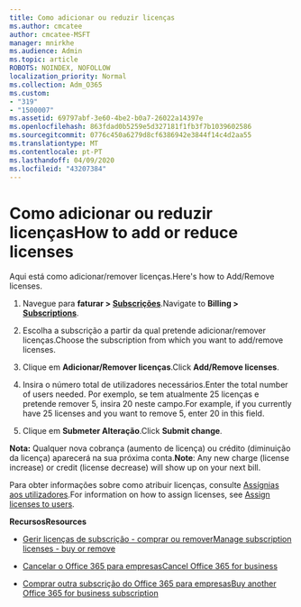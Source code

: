 ```yaml
---
title: Como adicionar ou reduzir licenças
ms.author: cmcatee
author: cmcatee-MSFT
manager: mnirkhe
ms.audience: Admin
ms.topic: article
ROBOTS: NOINDEX, NOFOLLOW
localization_priority: Normal
ms.collection: Adm_O365
ms.custom:
- "319"
- "1500007"
ms.assetid: 69797abf-3e60-4be2-b0a7-26022a14397e
ms.openlocfilehash: 863fdad0b5259e5d327181f1fb3f7b1039602586
ms.sourcegitcommit: 0776c450a6279d8cf6386942e3844f14c4d2aa55
ms.translationtype: MT
ms.contentlocale: pt-PT
ms.lasthandoff: 04/09/2020
ms.locfileid: "43207384"
---
```

# <a name="how-to-add-or-reduce-licenses"></a><span data-ttu-id="92905-102">Como adicionar ou reduzir licenças</span><span class="sxs-lookup"><span data-stu-id="92905-102">How to add or reduce licenses</span></span>

<span data-ttu-id="92905-103">Aqui está como adicionar/remover licenças.</span><span class="sxs-lookup"><span data-stu-id="92905-103">Here's how to Add/Remove licenses.</span></span>
  
1. <span data-ttu-id="92905-104">Navegue para **faturar > [Subscrições](https://portal.office.com/adminportal/home#/subscriptions)**.</span><span class="sxs-lookup"><span data-stu-id="92905-104">Navigate to **Billing > [Subscriptions](https://portal.office.com/adminportal/home#/subscriptions)**.</span></span>

2. <span data-ttu-id="92905-105">Escolha a subscrição a partir da qual pretende adicionar/remover licenças.</span><span class="sxs-lookup"><span data-stu-id="92905-105">Choose the subscription from which you want to add/remove licenses.</span></span>

3. <span data-ttu-id="92905-106">Clique em **Adicionar/Remover licenças**.</span><span class="sxs-lookup"><span data-stu-id="92905-106">Click **Add/Remove licenses**.</span></span>

4. <span data-ttu-id="92905-107">Insira o número total de utilizadores necessários.</span><span class="sxs-lookup"><span data-stu-id="92905-107">Enter the total number of users needed.</span></span> <span data-ttu-id="92905-108">Por exemplo, se tem atualmente 25 licenças e pretende remover 5, insira 20 neste campo.</span><span class="sxs-lookup"><span data-stu-id="92905-108">For example, if you currently have 25 licenses and you want to remove 5, enter 20 in this field.</span></span>

5. <span data-ttu-id="92905-109">Clique em **Submeter Alteração**.</span><span class="sxs-lookup"><span data-stu-id="92905-109">Click **Submit change**.</span></span>

<span data-ttu-id="92905-110">**Nota:** Qualquer nova cobrança (aumento de licença) ou crédito (diminuição da licença) aparecerá na sua próxima conta.</span><span class="sxs-lookup"><span data-stu-id="92905-110">**Note**: Any new charge (license increase) or credit (license decrease) will show up on your next bill.</span></span>

<span data-ttu-id="92905-111">Para obter informações sobre como atribuir licenças, consulte [Assígnias aos utilizadores](https://docs.microsoft.com/microsoft-365/admin/manage/assign-licenses-to-users).</span><span class="sxs-lookup"><span data-stu-id="92905-111">For information on how to assign licenses, see [Assign licenses to users](https://docs.microsoft.com/microsoft-365/admin/manage/assign-licenses-to-users).</span></span>

 <span data-ttu-id="92905-112">**Recursos**</span><span class="sxs-lookup"><span data-stu-id="92905-112">**Resources**</span></span>
  
- [<span data-ttu-id="92905-113">Gerir licenças de subscrição - comprar ou remover</span><span class="sxs-lookup"><span data-stu-id="92905-113">Manage subscription licenses - buy or remove</span></span>](https://docs.microsoft.com/en-us/microsoft-365/commerce/licenses/buy-licenses)

- [<span data-ttu-id="92905-114">Cancelar o Office 365 para empresas</span><span class="sxs-lookup"><span data-stu-id="92905-114">Cancel Office 365 for business</span></span>](https://support.office.com/article/Cancel-Office-365-for-business-b1bc0bef-4608-4601-813a-cdd9f746709a)

- [<span data-ttu-id="92905-115">Comprar outra subscrição do Office 365 para empresas</span><span class="sxs-lookup"><span data-stu-id="92905-115">Buy another Office 365 for business subscription</span></span>](https://support.office.com/article/Buy-another-Office-365-for-business-subscription-fab3b86c-3359-4042-8692-5d4dc7550b7c)

